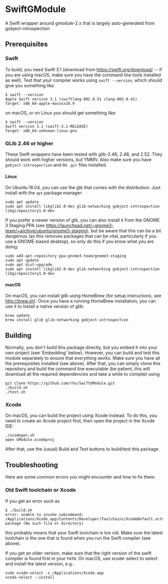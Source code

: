 # SwiftGModule
A Swift wrapper around gmodule-2.x that is largely auto-generated from gobject-introspection


## Prerequisites

### Swift

To build, you need Swift 3.1 (download from https://swift.org/download/ -- if you are using macOS, make sure you have the command line tools installed as well).  Test that your compiler works using `swift --version`, which should give you something like

	$ swift --version
	Apple Swift version 3.1 (swiftlang-802.0.51 clang-802.0.41)
	Target: x86_64-apple-macosx10.9

on macOS, or on Linux you should get something like:

	$ swift --version
	Swift version 3.1 (swift-3.1-RELEASE)
	Target: x86_64-unknown-linux-gnu

### GLib 2.46 or higher

These Swift wrappers have been tested with glib-2.46, 2.48, and 2.52.  They should work with higher versions, but YMMV.  Also make sure you have `gobject-introspection` and its `.gir` files installed.

#### Linux

On Ubuntu 16.04, you can use the gtk that comes with the distribution.  Just install with the `apt` package manager:

	sudo apt update
	sudo apt install libglib2.0-dev glib-networking gobject-introspection libgirepository1.0-dev

If you prefer a newer version of gtk, you can also install it from the GNOME 3 Staging PPA (see https://launchpad.net/~gnome3-team/+archive/ubuntu/gnome3-staging), but be aware that this can be a bit dangerous (as this removes packages that can be vital, particularly if you use a GNOME-based desktop), so only do this if you know what you are doing:

	sudo add-apt-repository ppa:gnome3-team/gnome3-staging
	sudo apt update
	sudo apt dist-upgrade
	sudo apt install libglib2.0-dev glib-networking gobject-introspection libgirepository1.0-dev

#### macOS

On macOS, you can install glib using HomeBrew (for setup instructions, see http://brew.sh).  Once you have a running HomeBrew installation, you can use it to install a native version of glib:

	brew update
	brew install glib glib-networking gobject-introspection


## Building
Normally, you don't build this package directly, but you embed it into your own project (see 'Embedding' below).  However, you can build and test this module separately to ensure that everything works.  Make sure you have all the prerequisites installed (see above).  After that, you can simply clone this repository and build the command line executable (be patient, this will download all the required dependencies and take a while to compile) using

	git clone https://github.com/rhx/SwiftGModule.git
	./build.sh
	./test.sh

### Xcode

On macOS, you can build the project using Xcode instead.  To do this, you need to create an Xcode project first, then open the project in the Xcode IDE:

	./xcodegen.sh
	open GModule.xcodeproj

After that, use the (usual) Build and Test buttons to build/test this package.



## Troubleshooting
Here are some common errors you might encounter and how to fix them.

### Old Swift toolchain or Xcode
If you get an error such as

	$ ./build.sh 
	error: unable to invoke subcommand: /Applications/Xcode.app/Contents/Developer/Toolchains/XcodeDefault.xctoolchain/usr/bin/swift-package (No such file or directory)
	
this probably means that your Swift toolchain is too old.  Make sure the latest toolchain is the one that is found when you run the Swift compiler (see above).

  If you get an older version, make sure that the right version of the swift compiler is found first in your `PATH`.  On macOS, use xcode-select to select and install the latest version, e.g.:

	sudo xcode-select -s /Applications/Xcode.app
	xcode-select --install

